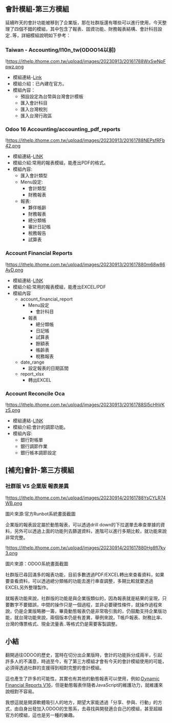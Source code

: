 ## 會計模組-第三方模組

延續昨天的會計功能被移到了企業版，那在社群版還有哪些可以進行使用，今天整理了四個不錯的模組，其中包含了報表、固資功能、財務報表結構、會計科目設定..等，詳細模組說明如下參考：

### Taiwan - Accounting/l10n_tw(ODOO14以前)

!https://ithelp.ithome.com.tw/upload/images/20230913/20161788WxSwNpFpwz.png

- 模組連結-[Link](https://apps.odoo.com/apps/modules/14.0/l10n_tw/)
- 模組介紹：已內建在官方。
- 模組內容：
    - 預設設定為台幣與台灣會計模板
    - 匯入會計科目
    - 匯入台灣稅別
    - 匯入台灣行政區

### Odoo 16 Accounting/accounting_pdf_reports

!https://ithelp.ithome.com.tw/upload/images/20230913/20161788NEPsfRFb42.png

- 模組連結-[LINK](https://apps.odoo.com/apps/modules/16.0/om_account_accountant/)
- 模組介紹:常用的報表模組，能產出PDF的格式。
- 模組內容:
    - 匯入會計類型
    - Menu設定:
        - 會計類型
        - 財務報表
    - 報表:
        - 夥伴帳齡
        - 財務報表
        - 總分類帳
        - 審計日記帳
        - 稅務報告
        - 試算表

### Account Financial Reports

!https://ithelp.ithome.com.tw/upload/images/20230913/201617880m68w86AyD.png

- 模組連結-[LINK](https://apps.odoo.com/apps/modules/16.0/account_financial_report/)
- 模組介紹:常用的報表模組，能產出EXCEL/PDF
- 模組內容
    - account_financial_report
        - Menu設定
            - 會計科目
        - 報表
            - 總分類帳
            - 日記帳
            - 試算表
            - 餘額表
            - 帳齡表
            - 稅務報表
    - date_range
        - 設定報表的日期區間
    - report_xlsx
        - 轉出EXCEL

### Account Reconcile Oca

!https://ithelp.ithome.com.tw/upload/images/20230913/20161788Sl5cHhVKzS.png

- 模組連結-[LINK](https://apps.odoo.com/apps/modules/16.0/account_reconcile_oca/)
- 模組介紹:會計的調節功能。
- 模組內容:
    - 銀行對帳單
    - 銀行調節作業
    - 銀行帳本調節設定

## [補充]會計-第三方模組

### 社群版 VS 企業版 報表差異

!https://ithelp.ithome.com.tw/upload/images/20230914/20161788YsCYLR74WB.png

圖片來源:官方Runbot系統畫面截圖

企業版的報表設定屬於動態報表，可以透過drill down的下拉選單去串查單據的資料，另外可以透過上面的功能列去篩選資料，進階可以進行多期比較，就功能來說非常完整。

!https://ithelp.ithome.com.tw/upload/images/20230914/201617880Hg8fl7ky3.png

圖片來源：ODOO系統畫面截圖

社群版已尋回滿多的報表功能，目前多數透過PDF/EXCEL轉出來查看資料，如果要查看資料，可以透過總分類帳的功能去進行串查調整，多期比較就要透過EXCEL另外整理製作。

就報表功能來說，社群版的功能是與企業版類似的，因為報表就是結果的呈現，只要數字不要錯誤，中間的操作只是一個過程，並非必要硬性條件，就操作過程來說，仍是企業版略勝一籌，畢竟動態報表仍是非常吸引我的，仍鼓勵支持企業版功能，就台灣功能來說，兩個版本仍是有差異，舉例來說，T帳戶報表、財務比率、台灣的傳票格式、現金流量表..等格式仍是需要客製調整。

## 小結

翻開過往ODOO的歷史，當時在切分出企業版時，會計的功能拆分成兩半，引起許多人的不滿意，時過至今，有了第三方模組才會有今天的會計模組使用的可能，必須得透過社群的支援得到相對完整的會計模組。

這也產生了許多的可能性，其實也有其他的動態報表可以使用，例如:[Dynamic Financial Reports V16](https://apps.odoo.com/apps/modules/16.0/dynamic_accounts_report/)，但是動態報表伴隨者JavaScript的維護功力，就維護來說相對不容易。

我想這就是開源軟體吸引人的地方，期望大家能透過「分享、參與、行動」的方式，由自身出發加入ODOO的生態系，去尋找與開發適合自己的模組，甚至超越官方的模組，這也是另一種的樂趣。
